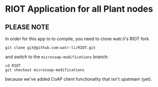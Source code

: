 # RIOT Application for all Plant nodes

## PLEASE NOTE
In order for this app to to compile, you need to clone watr.li's RIOT fork

    git clone git@github.com:watr-li/RIOT.git

and switch to the ``microcoap-modifications`` branch:

    cd RIOT
    git checkout microcoap-modifications

because we've added CoAP client functionality that isn't upstream (yet).